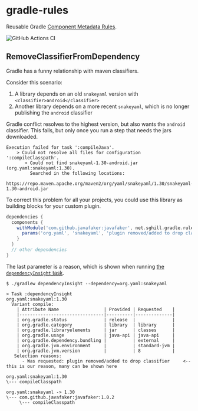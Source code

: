 # gradle-rules
Reusable Gradle [Component Metadata Rules][rules].

[rules]: https://docs.gradle.org/current/userguide/component_metadata_rules.html

![GitHub Actions CI](https://github.com/sghill/gradle-rules/actions/workflows/ci.yaml/badge.svg)

## RemoveClassifierFromDependency

Gradle has a funny relationship with maven classifiers.

Consider this scenario:

1. A library depends on an old `snakeyaml` version with `<classifier>android</classifier>`
2. Another library depends on a more recent `snakeyaml`, which is no longer publishing the `android` classifier

Gradle conflict resolves to the highest version, but also wants the `android` classifier.
This fails, but only once you run a step that needs the jars downloaded.

```
Execution failed for task ':compileJava'.
    > Could not resolve all files for configuration ':compileClasspath'.
       > Could not find snakeyaml-1.30-android.jar (org.yaml:snakeyaml:1.30).
         Searched in the following locations:
             https://repo.maven.apache.org/maven2/org/yaml/snakeyaml/1.30/snakeyaml-1.30-android.jar
```

To correct this problem for all your projects, you could use this library as building blocks for your custom plugin.

```gradle
dependencies {
  components {
    withModule('com.github.javafaker:javafaker', net.sghill.gradle.rules.RemoveClassifierFromDependency) {
      params('org.yaml', 'snakeyaml', 'plugin removed/added to drop classifier')
    }
  }
  // other dependencies
}
```

The last parameter is a reason, which is shown when running [the `dependencyInsight` task][task].

```
$ ./gradlew dependencyInsight --dependency=org.yaml:snakeyaml

> Task :dependencyInsight
org.yaml:snakeyaml:1.30
  Variant compile:
    | Attribute Name                 | Provided | Requested    |
    |--------------------------------|----------|--------------|
    | org.gradle.status              | release  |              |
    | org.gradle.category            | library  | library      |
    | org.gradle.libraryelements     | jar      | classes      |
    | org.gradle.usage               | java-api | java-api     |
    | org.gradle.dependency.bundling |          | external     |
    | org.gradle.jvm.environment     |          | standard-jvm |
    | org.gradle.jvm.version         |          | 8            |
   Selection reasons:
      - Was requested: plugin removed/added to drop classifier     <-- this is our reason, many can be shown here

org.yaml:snakeyaml:1.30
\--- compileClasspath

org.yaml:snakeyaml -> 1.30
\--- com.github.javafaker:javafaker:1.0.2
     \--- compileClasspath
```

[task]: https://docs.gradle.org/current/userguide/viewing_debugging_dependencies.html#dependency_insights
